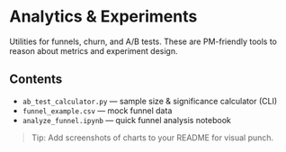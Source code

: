 # Analytics & Experiments

Utilities for funnels, churn, and A/B tests. These are PM-friendly tools to reason about metrics and experiment design.

## Contents
- `ab_test_calculator.py` — sample size & significance calculator (CLI)
- `funnel_example.csv` — mock funnel data
- `analyze_funnel.ipynb` — quick funnel analysis notebook

> Tip: Add screenshots of charts to your README for visual punch.
